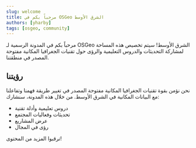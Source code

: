 ```yaml
---
slug: welcome
title: مرحباً بكم في OSGeo الشرق الأوسط
authors: [yharby]
tags: [osgeo, community]
---
```


مرحباً بكم في المدونة الرسمية لـ OSGeo الشرق الأوسط! سيتم تخصيص هذه المساحة لمشاركة التحديثات والدروس التعليمية والرؤى حول تقنيات الجغرافيا المكانية مفتوحة المصدر في منطقتنا.

<!--truncate-->

## رؤيتنا

نحن نؤمن بقوة تقنيات الجغرافيا المكانية مفتوحة المصدر في تغيير طريقة فهمنا وتفاعلنا مع البيانات المكانية في الشرق الأوسط. من خلال هذه المدونة، سنشارك:

- دروس تعليمية وأدلة تقنية
- تحديثات وفعاليات المجتمع
- عرض المشاريع
- رؤى في المجال

ترقبوا المزيد من المحتوى!
